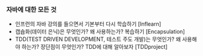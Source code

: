 ### 자바에 대한 모든 것
- 인프런의 자바 강의를 들으면서 기본부터 다시 학습하기 [Inflearn]
- 캡슙화(데이터 은닉)은 무엇인가? 왜 사용하는가? 복습하기 [Encapsulation]
- TDD(TEST DRIVEN DEVELOPMENT, 테스트 주도 개발)는 무엇인가? 왜 사용해야 하는가? 장단점이 무엇인가? TDD에 대해 알아보자 [TDDproject]
